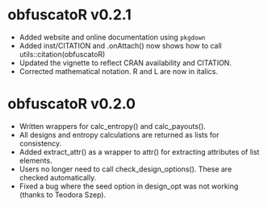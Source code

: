 # obfuscatoR v0.2.1
* Added website and online documentation using `pkgdown`
* Added inst/CITATION and .onAttach() now shows how to call utils::citation(obfuscatoR)
* Updated the vignette to reflect CRAN availability and CITATION.
* Corrected mathematical notation. R and L are now in italics.

# obfuscatoR v0.2.0

* Written wrappers for calc_entropy() and calc_payouts().
* All designs and entropy calculations are returned as lists for consistency.
* Added extract_attr() as a wrapper to attr() for extracting attributes of list elements.
* Users no longer need to call check_design_options(). These are checked automatically.
* Fixed a bug where the seed option in design_opt was not working (thanks to Teodora Szep).
